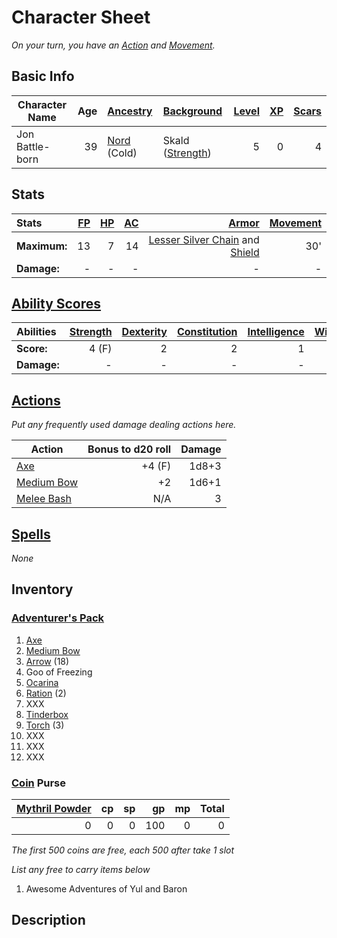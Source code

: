 # Character Sheet

*On your turn, you have an [Action](../../../../Game%20Procedures/Core%20Procedures/Action.md) and [Movement](../../../../Game%20Procedures/Combat/Movement.md).*

## Basic Info

| Character Name  | Age | [Ancestry](../../../../Player%20Characters/Ancenstries/Ancestry.md)             | [Background](../../../../Player%20Characters/Backgrounds/Background.md)                | [Level](../../../../Player%20Characters/Derived%20Statistics/Level.md) | [XP](../../../../Player%20Characters/Derived%20Statistics/Experience%20Points.md) | [Scars](../../../../Player%20Characters/Derived%20Statistics/Scars.md) |
| --------------- | --: | :--------------------------------------------------------------------------- | :---------------------------------------------------------------------------------- | ------------------------------------------------------------------: | -----------------------------------------------------------------------------: | ------------------------------------------------------------------: |
| Jon Battle-born |  39 | [Nord](../../../../Player%20Characters/Ancenstries/Mechanical/Primal.md) (Cold) | Skald ([Strength](../../../../Player%20Characters/The%20Ability%20Scores/Strength.md)) |                                                                   5 |                                                                              0 |                                                                   4 |

## Stats

| Stats        | [FP](../../../../Player%20Characters/Derived%20Statistics/Fatigue%20Points.md) | [HP](../../../../Player%20Characters/Derived%20Statistics/Health%20Points.md) | [AC](../../../../Player%20Characters/Derived%20Statistics/Armor%20Class.md) |                                                                                                                                     [Armor](../../../../Items%20and%20Gear/Armor/Armor.md) | [Movement](../../../../Game%20Procedures/Combat/Movement.md) |
| :----------- | --------------------------------------------------------------------------: | -------------------------------------------------------------------------: | -----------------------------------------------------------------------: | --------------------------------------------------------------------------------------------------------------------------------------------------------------------------------------: | --------------------------------------------------------: |
| **Maximum:** |                                                                          13 |                                                                          7 |                                                                       14 | [Lesser Silver Chain](../../../../Items%20and%20Gear/Armor/Silvered%20Armor/Silver%20Chain%20Armor.md) and [Shield](../../../../Items%20and%20Gear/Armor/Mundane%20Armor/Mundane%20Shield.md) |                                                       30' |
| **Damage:**  |                                                                           - |                                                                          - |                                                                        - |                                                                                                                                                                                       - |                                                         - |

## [Ability Scores](../../../../Player%20Characters/The%20Ability%20Scores/Ability%20Scores.md)

| Abilities   | [Strength](../../../../Player%20Characters/The%20Ability%20Scores/Strength.md) | [Dexterity](../../../../Player%20Characters/The%20Ability%20Scores/Dexterity.md) | [Constitution](../../../../Player%20Characters/The%20Ability%20Scores/Constitution.md) | [Intelligence](../../../../Player%20Characters/The%20Ability%20Scores/Intelligence.md) | [Wisdom](../../../../Player%20Characters/The%20Ability%20Scores/Wisdom.md)<br> | [Charisma](../../../../Player%20Characters/The%20Ability%20Scores/Charisma.md)<br> |
| :---------- | --------------------------------------------------------------------------: | ----------------------------------------------------------------------------: | ----------------------------------------------------------------------------------: | ----------------------------------------------------------------------------------: | --------------------------------------------------------------------------: | ------------------------------------------------------------------------------: |
| **Score:**  |                                                                       4 (F) |                                                                             2 |                                                                                   2 |                                                                                   1 |                                                                           1 |                                                                               2 |
| **Damage:** |                                                                           - |                                                                             - |                                                                                   - |                                                                                   - |                                                                           - |                                                                               - |

## [Actions](../../../../Game%20Procedures/Core%20Procedures/Action.md)

*Put any frequently used damage dealing actions here.*

| Action                                                                                     | Bonus to d20 roll | Damage |
| ------------------------------------------------------------------------------------------ | ----------------: | -----: |
| [Axe](../../../../Items%20and%20Gear/Weapons/Melee%20Weapons/Medium%20Skilled%20Weapon.md) |            +4 (F) |  1d8+3 |
| [Medium Bow](../../../../Items%20and%20Gear/Weapons/Ranged%20Weapons/Medium%20Bow.md)      |                +2 |  1d6+1 |
| [Melee Bash](../../../../Game%20Procedures/Combat/Melee%20Attack.md#Melee%20Bash)          |               N/A |      3 |

## [Spells](../../../../Magic/Spells.md)

*None*

## Inventory

### [Adventurer's Pack](../../../../Items%20and%20Gear/Gear/100%20Coins/Adventurer's%20Pack.md)

1. [Axe](../../../../Items%20and%20Gear/Weapons/Melee%20Weapons/Medium%20Skilled%20Weapon.md)
2. [Medium Bow](../../../../Items%20and%20Gear/Weapons/Ranged%20Weapons/Medium%20Bow.md)
3. [Arrow](../../../../Items%20and%20Gear/Weapons/Ammo/Arrow.md) (18)
4. Goo of Freezing
5. [Ocarina](../../../../Items%20and%20Gear/Gear/100%20Coins/Complex%20Instrument.md)
6. [Ration](../../../../Items%20and%20Gear/Gear/1%20Coin/Ration.md) (2)
7. XXX
8. [Tinderbox](../../../../Items%20and%20Gear/Gear/10%20Coins/Tinderbox.md)
9. [Torch](../../../../Items%20and%20Gear/Gear/1%20Coin/Torch.md) (3)
10. XXX
11. XXX
12. XXX

### [Coin](../../../../Resources%20for%20GMs/Economy/Coins.md) Purse

| [Mythril Powder](../../../../Magic/Spellcasting/Mythril.md) |  cp |  sp |  gp |  mp | Total |
| -------------------------------------------------------: | --: | --: | --: | --: | ----: |
|                                                        0 |   0 |   0 | 100 |   0 |     0 |

*The first 500 coins are free, each 500 after take 1 slot*

*List any free to carry items below*

1. Awesome Adventures of Yul and Baron

## Description
